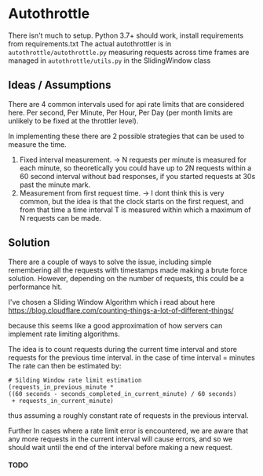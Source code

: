 # Autothrottle

There isn't much to setup.
Python 3.7+ should work, 
install requirements from requirements.txt
The actual autothrottler is in `autothrottle/autothrottle.py`
measuring requests across time frames are managed in `autothrottle/utils.py`
 in the SlidingWindow class


## Ideas / Assumptions
There are 4 common intervals used for api rate limits that are considered here.
Per second, Per Minute, Per Hour, Per Day (per month limits are unlikely to be fixed at the throttler level).

In implementing these there are 2 possible strategies that can be used to measure the time.
1) Fixed interval measurement. 
-> N requests per minute is measured for each minute, so theoretically you could have up to 2N requests within
 a 60 second interval without bad responses, if you started requests at 30s past the minute mark.
2) Measurement from first request time.
-> I dont think this is very common, but the idea is that the clock starts on the first request, and from that time a time interval T is measured
within which a maximum of N requests can be made.


## Solution
There are a couple of ways to solve the issue, including simple remembering all the requests with timestamps 
made making a brute force solution. However, depending on the number of requests,
this could be a performance hit.

I've chosen a Sliding Window Algorithm which i read about here
https://blog.cloudflare.com/counting-things-a-lot-of-different-things/

because this seems like a good approximation of how servers can implement rate limiting algorithms.

The idea is to count requests during the current time interval and store requests for the previous
time interval. in the case of time interval = minutes
The rate can then be estimated by: 

```
# Silding Window rate limit estimation
(requests_in_previous_minute * 
((60 seconds - seconds_completed_in_current_minute) / 60 seconds)
 + requests_in_current_minute)
```
thus assuming a roughly constant rate of requests in the previous interval.

Further
In cases where a rate limit error is encountered, we are aware that any more requests
in the current interval will cause errors, and so we should wait until the end of the interval
before making a new request.


#### TODO
